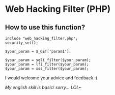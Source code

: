 # Web Hacking Filter (PHP)
## How to use this function?
```
include "web_hacking_filter.php";
security_set();

$your_param = $_GET['param1'];

$your_param = sqli_filter($your_param);
$your_param = lfi_filter($your_param);
$your_param = xss_filter($your_param);
```

I would welcome your advice and feedback :)


*My english skill is basic! sorry... LOL~*
